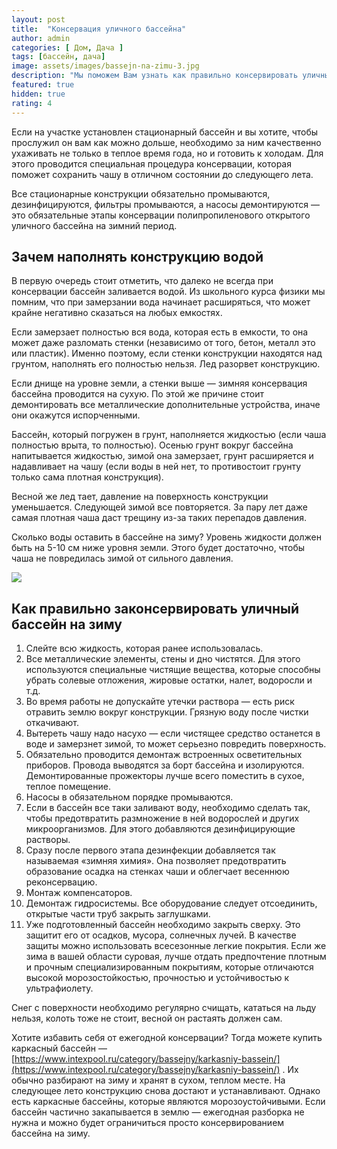 ```yaml
---
layout: post
title:  "Консервация уличного бассейна"
author: admin
categories: [ Дом, Дача ]
tags: [бассейн, дача]
image: assets/images/bassejn-na-zimu-3.jpg
description: "Мы поможем Вам узнать как правильно консервировать уличный бассейн на зиму, сколько воды оставить - все секреты и тонкости"
featured: true
hidden: true
rating: 4
---
```

Если на участке установлен стационарный бассейн и вы хотите, чтобы прослужил он вам как можно дольше, необходимо за ним качественно ухаживать не только в теплое время года, но и готовить к холодам. Для этого проводится специальная процедура консервации, которая поможет сохранить чашу в отличном состоянии до следующего лета.

Все стационарные конструкции обязательно промываются, дезинфицируются, фильтры промываются, а насосы демонтируются — это обязательные этапы консервации полипропиленового открытого уличного бассейна на зимний период.

## Зачем наполнять конструкцию водой

В первую очередь стоит отметить, что далеко не всегда при консервации бассейн заливается водой. Из школьного курса физики мы помним, что при замерзании вода начинает расширяться, что может крайне негативно сказаться на любых емкостях.

Если замерзает полностью вся вода, которая есть в емкости, то она может даже разломать стенки (независимо от того, бетон, металл это или пластик). Именно поэтому, если стенки конструкции находятся над грунтом, наполнять его полностью нельзя. Лед разорвет конструкцию.

Если днище на уровне земли, а стенки выше — зимняя консервация бассейна проводится на сухую. По этой же причине стоит демонтировать все металлические дополнительные устройства, иначе они окажутся испорченными.

Бассейн, который погружен в грунт, наполняется жидкостью (если чаша полностью врыта, то полностью). Осенью грунт вокруг бассейна напитывается жидкостью, зимой она замерзает, грунт расширяется и надавливает на чашу (если воды в ней нет, то противостоит грунту только сама плотная конструкция).

Весной же лед тает, давление на поверхность конструкции уменьшается. Следующей зимой все повторяется. За пару лет даже самая плотная чаша даст трещину из-за таких перепадов давления.

Сколько воды оставить в бассейне на зиму? Уровень жидкости должен быть на 5-10 см ниже уровня земли. Этого будет достаточно, чтобы чаша не повредилась зимой от сильного давления.

![](//bassejn-na-zimu-3.jpg)

## Как правильно законсервировать уличный бассейн на зиму

1. Слейте всю жидкость, которая ранее использовалась.
2. Все металлические элементы, стены и дно чистятся. Для этого используются специальные чистящие вещества, которые способны убрать солевые отложения, жировые остатки, налет, водоросли и т.д.
3. Во время работы не допускайте утечки раствора — есть риск отравить землю вокруг конструкции. Грязную воду после чистки откачивают.
4. Вытереть чашу надо насухо — если чистящее средство останется в воде и замерзнет зимой, то может серьезно повредить поверхность.
5. Обязательно проводится демонтаж встроенных осветительных приборов. Провода выводятся за борт бассейна и изолируются. Демонтированные прожекторы лучше всего поместить в сухое, теплое помещение.
6. Насосы в обязательном порядке промываются.
7. Если в бассейн все таки заливают воду, необходимо сделать так, чтобы предотвратить размножение в ней водорослей и других микроорганизмов. Для этого добавляются дезинфицирующие растворы.
8. Сразу после первого этапа дезинфекции добавляется так называемая «зимняя химия». Она позволяет предотвратить образование осадка на стенках чаши и облегчает весеннюю реконсервацию.
9. Монтаж компенсаторов.
10. Демонтаж гидросистемы. Все оборудование следует отсоединить, открытые части труб закрыть заглушками.
11. Уже подготовленный бассейн необходимо закрыть сверху. Это защитит его от осадков, мусора, солнечных лучей. В качестве защиты можно использовать всесезонные легкие покрытия. Если же зима в вашей области суровая, лучше отдать предпочтение плотным и прочным специализированным покрытиям, которые отличаются высокой морозостойкостью, прочностью и устойчивостью к ультрафиолету.

Снег с поверхности необходимо регулярно счищать, кататься на льду нельзя, колоть тоже не стоит, весной он растаять должен сам.

Хотите избавить себя от ежегодной консервации? Тогда можете купить каркасный бассейн — [https://www.intexpool.ru/category/bassejny/karkasniy-bassein/](https://www.intexpool.ru/category/bassejny/karkasniy-bassein/) . Их обычно разбирают на зиму и хранят в сухом, теплом месте. На следующее лето конструкцию снова достают и устанавливают. Однако есть каркасные бассейны, которые являются морозоустойчивыми. Если бассейн частично закапывается в землю — ежегодная разборка не нужна и можно будет ограничиться просто консервированием бассейна на зиму.

